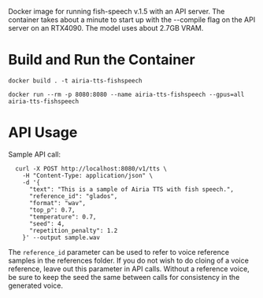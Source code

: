 Docker image for running fish-speech v.1.5 with an API server. The container takes about a minute to start up with the --compile flag on the API server on an RTX4090. The model uses about 2.7GB VRAM.

# Build and Run the Container

`docker build . -t airia-tts-fishspeech`

`docker run --rm -p 8080:8080 --name airia-tts-fishspeech --gpus=all airia-tts-fishspeech`


# API Usage

Sample API call:
```
  curl -X POST http://localhost:8080/v1/tts \
    -H "Content-Type: application/json" \
    -d '{
      "text": "This is a sample of Airia TTS with fish speech.",
      "reference_id": "glados",
      "format": "wav",
      "top_p": 0.7,
      "temperature": 0.7,
      "seed": 4,
      "repetition_penalty": 1.2
    }' --output sample.wav
```

The `reference_id` parameter can be used to refer to voice reference samples in the references folder. If you do not wish to do cloing of a voice reference, leave out this parameter in API calls. Without a reference voice, be sure to keep the seed the same between calls for consistency in the generated voice.